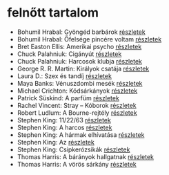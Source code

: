 # felnőtt tartalom

- Bohumil Hrabal: Gyöngéd barbárok [részletek](../_details/Bohumil%20Hrabal.md#id_443)
- Bohumil Hrabal: Őfelsége pincére voltam [részletek](../_details/Bohumil%20Hrabal.md#id_446)
- Bret Easton Ellis: Amerikai psycho [részletek](../_details/Bret%20Easton%20Ellis.md#id_1446)
- Chuck Palahniuk: Cigányút [részletek](../_details/Chuck%20Palahniuk.md#id_662)
- Chuck Palahniuk: Harcosok klubja [részletek](../_details/Chuck%20Palahniuk.md#id_660)
- George R. R. Martin: Királyok csatája [részletek](../_details/George%20R.%20R.%20Martin.md#id_418)
- Laura D.: Szex és tandíj [részletek](../_details/Laura%20D..md#id_904)
- Maya Banks: Vénuszdombi mesék [részletek](../_details/Maya%20Banks.md#id_285)
- Michael Crichton: Ködsárkányok [részletek](../_details/Michael%20Crichton.md#id_755)
- Patrick Süskind: A parfüm [részletek](../_details/Patrick%20S%C3%BCskind.md#id_408)
- Rachel Vincent: Stray – Kóborok [részletek](../_details/Rachel%20Vincent.md#id_428)
- Robert Ludlum: A Bourne-rejtély [részletek](../_details/Robert%20Ludlum.md#id_30)
- Stephen King: 11/22/63 [részletek](../_details/Stephen%20King.md#id_523)
- Stephen King: A harcos [részletek](../_details/Stephen%20King.md#id_539)
- Stephen King: A hármak elhívatása [részletek](../_details/Stephen%20King.md#id_540)
- Stephen King: Az [részletek](../_details/Stephen%20King.md#id_555)
- Stephen King: Csipkerózsikák [részletek](../_details/Stephen%20King.md#id_1204)
- Thomas Harris: A bárányok hallgatnak [részletek](../_details/Thomas%20Harris.md#id_1032)
- Thomas Harris: A vörös sárkány [részletek](../_details/Thomas%20Harris.md#id_1031)
